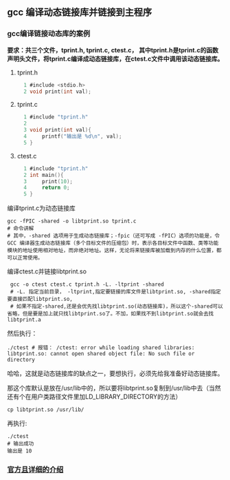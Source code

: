 ## gcc 编译动态链接库并链接到主程序

### gcc编译链接动态库的案例

**要求：共三个文件，tprint.h, tprint.c, ctest.c， 其中tprint.h是tprint.c的函数声明头文件，将tprint.c编译成动态链接库，在ctest.c文件中调用该动态链接库。**

1. tprint.h

   ```c
     1 #include <stdio.h>                                                                                                                                                                                 
     2 void print(int val);
   ```

2. tprint.c

   ```c
     1 #include "tprint.h"
     2 
     3 void print(int val){
     4     printf("输出是 %d\n", val);                                                                                                                                                                    
     5 }
   ```

3. ctest.c

   ```c
     1 #include "tprint.h"                                                                                                                                                                                
     2 int main(){
     3     print(10);
     4     return 0;
     5 }
   ```

   

编译tprint.c为动态链接库

```shell
gcc -fPIC -shared -o libtprint.so tprint.c
# 命令讲解
# 其中，-shared 选项用于生成动态链接库；-fpic（还可写成 -fPIC）选项的功能是，令 GCC 编译器生成动态链接库（多个目标文件的压缩包）时，表示各目标文件中函数、类等功能模块的地址使用相对地址，而非绝对地址。这样，无论将来链接库被加载到内存的什么位置，都可以正常使用。
```

编译ctest.c并链接libtprint.so

```shell
 gcc -o ctest ctest.c tprint.h -L. -ltprint -shared
 # -L. 指定当前目录， -ltprint,指定要链接的库文件是libtprint.so, -shared指定要直接匹配libtprint.so,
 # 如果不指定-shared,还是会优先找libtprint.so(动态链接库)，所以这个-shared可以省略，但是要是加上就只找libtprint.so了。不加，如果找不到libtprint.so就会去找libtprint.a
```

然后执行：

```shell
./ctest # 报错： /ctest: error while loading shared libraries: libtprint.so: cannot open shared object file: No such file or directory
```



哈哈，这就是动态链接库的缺点之一，要想执行，必须先给我准备好动态链接库。

那这个库默认是放在/usr/lib中的，所以要将libtprint.so复制到/usr/lib中去（当然还有个在用户类路径文件里加LD_LIBRARY_DIRECTORY的方法）

```shell
cp libtprint.so /usr/lib/
```

再执行:

```shell
./ctest 
# 输出成功
输出是 10
```

### [官方且详细的介绍](http://c.biancheng.net/view/8023.html)

